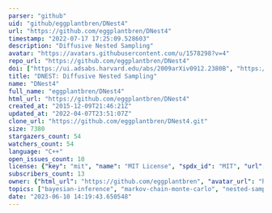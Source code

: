 ```yaml
---
parser: "github"
uid: "github/eggplantbren/DNest4"
url: "https://github.com/eggplantbren/DNest4"
timestamp: "2022-07-17 17:25:09.528603"
description: "Diffusive Nested Sampling"
avatar: "https://avatars.githubusercontent.com/u/1578298?v=4"
repo_url: "https://github.com/eggplantbren/DNest4"
doi: ["https://ui.adsabs.harvard.edu/abs/2009arXiv0912.2380B", "https://ui.adsabs.harvard.edu/abs/2010ascl.soft10029B/abstract"]
title: "DNEST: Diffusive Nested Sampling"
name: "DNest4"
full_name: "eggplantbren/DNest4"
html_url: "https://github.com/eggplantbren/DNest4"
created_at: "2015-12-09T21:46:21Z"
updated_at: "2022-04-07T23:51:07Z"
clone_url: "https://github.com/eggplantbren/DNest4.git"
size: 7380
stargazers_count: 54
watchers_count: 54
language: "C++"
open_issues_count: 10
license: {"key": "mit", "name": "MIT License", "spdx_id": "MIT", "url": "https://api.github.com/licenses/mit", "node_id": "MDc6TGljZW5zZTEz"}
subscribers_count: 13
owner: {"html_url": "https://github.com/eggplantbren", "avatar_url": "https://avatars.githubusercontent.com/u/1578298?v=4", "login": "eggplantbren", "type": "User"}
topics: ["bayesian-inference", "markov-chain-monte-carlo", "nested-sampling", "probability", "probabilistic-programming"]
date: "2023-06-10 14:19:43.650548"
---
```

